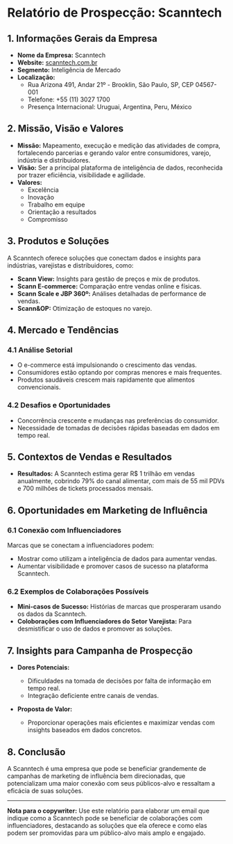 # Relatório de Prospecção: Scanntech

## 1. Informações Gerais da Empresa
- **Nome da Empresa:** Scanntech
- **Website:** [scanntech.com.br](http://scanntech.com.br/)
- **Segmento:** Inteligência de Mercado
- **Localização:**
  - Rua Arizona 491, Andar 21º - Brooklin, São Paulo, SP, CEP 04567-001
  - Telefone: +55 (11) 3027 1700
  - Presença Internacional: Uruguai, Argentina, Peru, México

## 2. Missão, Visão e Valores
- **Missão:** Mapeamento, execução e medição das atividades de compra, fortalecendo parcerias e gerando valor entre consumidores, varejo, indústria e distribuidores.
- **Visão:** Ser a principal plataforma de inteligência de dados, reconhecida por trazer eficiência, visibilidade e agilidade.
- **Valores:**
  - Excelência
  - Inovação
  - Trabalho em equipe
  - Orientação a resultados
  - Compromisso

## 3. Produtos e Soluções
A Scanntech oferece soluções que conectam dados e insights para indústrias, varejistas e distribuidores, como:
- **Scann View:** Insights para gestão de preços e mix de produtos.
- **Scann E-commerce:** Comparação entre vendas online e físicas.
- **Scann Scale e JBP 360º:** Análises detalhadas de performance de vendas.
- **Scann&OP:** Otimização de estoques no varejo.

## 4. Mercado e Tendências
### 4.1 Análise Setorial
- O e-commerce está impulsionando o crescimento das vendas.
- Consumidores estão optando por compras menores e mais frequentes.
- Produtos saudáveis crescem mais rapidamente que alimentos convencionais.

### 4.2 Desafios e Oportunidades
- Concorrência crescente e mudanças nas preferências do consumidor.
- Necessidade de tomadas de decisões rápidas baseadas em dados em tempo real.

## 5. Contextos de Vendas e Resultados
- **Resultados:** A Scanntech estima gerar R$ 1 trilhão em vendas anualmente, cobrindo 79% do canal alimentar, com mais de 55 mil PDVs e 700 milhões de tickets processados mensais.

## 6. Oportunidades em Marketing de Influência
### 6.1 Conexão com Influenciadores
Marcas que se conectam a influenciadores podem:
- Mostrar como utilizam a inteligência de dados para aumentar vendas.
- Aumentar visibilidade e promover casos de sucesso na plataforma Scanntech.

### 6.2 Exemplos de Colaborações Possíveis
- **Mini-casos de Sucesso:** Histórias de marcas que prosperaram usando os dados da Scanntech.
- **Coloborações com Influenciadores do Setor Varejista:** Para desmistificar o uso de dados e promover as soluções.

## 7. Insights para Campanha de Prospecção
- **Dores Potenciais:**
  - Dificuldades na tomada de decisões por falta de informação em tempo real.
  - Integração deficiente entre canais de vendas.

- **Proposta de Valor:**
  - Proporcionar operações mais eficientes e maximizar vendas com insights baseados em dados concretos.

## 8. Conclusão
A Scanntech é uma empresa que pode se beneficiar grandemente de campanhas de marketing de influência bem direcionadas, que potencializam uma maior conexão com seus públicos-alvo e ressaltam a eficácia de suas soluções.   

---

**Nota para o copywriter:** Use este relatório para elaborar um email que indique como a Scanntech pode se beneficiar de colaborações com influenciadores, destacando as soluções que ela oferece e como elas podem ser promovidas para um público-alvo mais amplo e engajado.